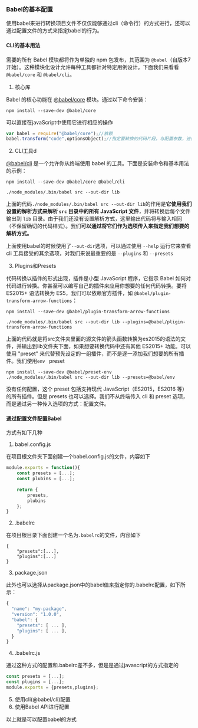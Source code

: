 ### Babel的基本配置

使用babel来进行转换项目文件不仅仅能够通过cli（命令行）的方式进行，还可以通过配置文件的方式来指定babel的行为。

#### CLI的基本用法

需要的所有 Babel 模块都将作为单独的 npm 包发布，其范围为 `@babel`（自版本7开始）。这种模块化设计允许每种工具都针对特定用例设计。下面我们来看看 `@babel/core` 和 `@babel/cli`。

1. 核心库

Babel 的核心功能在 [@babel/core](https://babel.docschina.org/docs/en/babel-core) 模块。通过以下命令安装：

```
npm install --save-dev @babel/core
```

可以直接在javaScript中使用它进行相应的操作

```js
var babel = require("@babel/core");//依赖
babel.transform("code",optionsObject);//指定要转换的代码片段，与配置参数，进行代码转换
```

2. CLI工具d

[@babel/cli](https://babel.docschina.org/docs/en/babel-cli) 是一个允许你从终端使用 babel 的工具。下面是安装命令和基本用法的示例：

```shell
npm install --save-dev @babel/core @babel/cli

./node_modules/.bin/babel src --out-dir lib
```

上面的代码`./node_modules/.bin/babel src --out-dir lib`的作用是**它使用我们设置的解析方式来解析 `src` 目录中的所有 JavaScript 文件**，并将转换后每个文件输出到 `lib` 目录。由于我们还没有设置解析方式，这里输出代码将与输入相同（不保留确切的代码样式）。我们**可以通过将它们作为选项传入来指定我们想要的解析方式。**

上面使用babel的时候使用了`--out-dir`选项，可以通过使用 `--help` 运行它来查看 cli 工具接受的其余选项，对我们来说最重要的是 `--plugins` 和 `--presets`

3. Plugins和Presets

代码转换以插件的形式出现，插件是小型 JavaScript 程序，它指示 Babel 如何对代码进行转换。你甚至可以编写自己的插件来应用你想要的任何代码转换。要将ES2015+ 语法转换为 ES5，我们可以依赖官方插件，如 `@babel/plugin-transform-arrow-functions`：

```shell
npm install --save-dev @babel/plugin-transform-arrow-functions

./node_modules/.bin/babel src --out-dir lib --plugins=@babel/pligin-transform-arrow-functions
```

上面的代码就是将src文件夹里面的源文件的箭头函数转换为es2015的语法的文件，并输出到lib文件夹下面，如果想要转换代码中还有其他 ES2015+ 功能。可以使用 "preset" 来代替预先设定的一组插件，而不是逐一添加我们想要的所有插件。我们使用`env ` preset

```
npm install --save-dev @babel/preset-env
./node_modules/.bin/babel src --out-dir lib --presets=@babel/env
```

没有任何配置，这个 preset 包括支持现代 JavaScript（ES2015，ES2016 等）的所有插件。但是 presets 也可以选择。我们不从终端传入 cli 和 preset 选项，而是通过另一种传入选项的方式：配置文件。



#### 通过配置文件配置Babel

方式有如下几种

1. babel.config.js

在项目根文件夹下面创建一个babel.config.js的文件，内容如下

```js
module.exports = function(){
    const presets = [...];
    const plubins = [...];
    
    return {
        presets,
        plubins
    };
}
```

2. .babelrc

在项目根目录下面创建一个名为`.babelrc`的文件，内容如下

```
{
    "presets":[...],
    "plugins":[...]
}
```

3. package.json

此外也可以选择从package.json中的babel值来指定你的.babelrc配置，如下所示：

```js
{
  "name": "my-package",
  "version": "1.0.0",
  "babel": {
    "presets": [ ... ],
    "plugins": [ ... ],
  }
}
```

4. .babelrc.js

通过这种方式的配置和.babelrc差不多，但是是通过javascript的方式指定的

```js
const presets = [...];
const plugins = [...];
module.exports = {presets,plugins};
```

5. 使用cli(@babel/cli)配置
6. 使用Babel API进行配置

以上就是可以配置babel的方式

